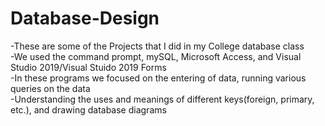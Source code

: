 # Database-Design
-These are some of the Projects that I did in my College database class
<br>-We used the command prompt, mySQL, Microsoft Access, and Visual Studio 2019/Visual Stuido 2019 Forms
<br>-In these programs we focused on the entering of data, running various queries on the data
<br>-Understanding the uses and meanings of different keys(foreign, primary, etc.), and drawing database diagrams
